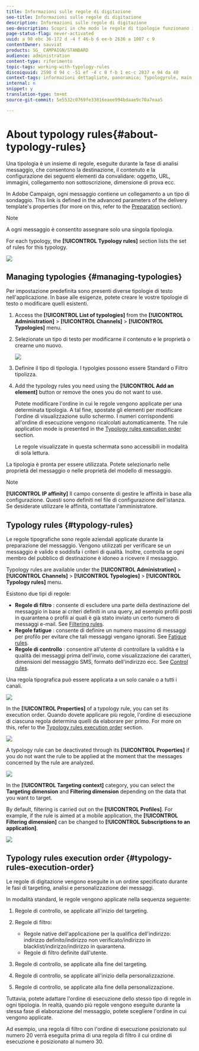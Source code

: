 ```yaml
---
title: Informazioni sulle regole di digitazione
seo-title: Informazioni sulle regole di digitazione
description: Informazioni sulle regole di digitazione
seo-description: Scopri in che modo le regole di tipologie funzionano in Adobe Campaign.
page-status-flag: never-activated
uuid: a 98 ebc 36-172 d -4 f 46-b 6 ee-b 2636 a 1007 c 9
contentOwner: sauviat
products: SG_ CAMPAIGN/STANDARD
audience: administration
content-type: riferimento
topic-tags: working-with-typology-rules
discoiquuid: 2590 d 94 c -51 ef -4 c 0 f-b 1 ec-c 2837 e 94 da 40
context-tags: informazioni dettagliate, panoramica; Typologyrule, main; Typologyrule, overview
internal: n
snippet: y
translation-type: tm+mt
source-git-commit: 5e5532c0769fe33016eaee994bdaae9c70a7eaa5

---
```



# About typology rules{#about-typology-rules}

Una tipologia è un insieme di regole, eseguite durante la fase di analisi messaggio, che consentono la destinazione, il contenuto e la configurazione dei seguenti elementi da convalidare: oggetto, URL, immagini, collegamento non sottoscrizione, dimensione di prova ecc.

In Adobe Campaign, ogni messaggio contiene un collegamento a un tipo di sondaggio. This link is defined in the advanced parameters of the delivery template's properties (for more on this, refer to the [Preparation](../../administration/using/configuring-email-channel.md#preparation) section).

>[!NOTE]
>
>A ogni messaggio è consentito assegnare solo una singola tipologia.

For each typology, the **[!UICONTROL Typology rules]** section lists the set of rules for this typology.

![](assets/typology_typo-rule-list.png)

## Managing typologies {#managing-typologies}

Per impostazione predefinita sono presenti diverse tipologie di testo nell'applicazione. In base alle esigenze, potete creare le vostre tipologie di testo o modificare quelli esistenti.

1. Access the **[!UICONTROL List of typologies]** from the **[!UICONTROL Administration]** &gt; **[!UICONTROL Channels]** &gt; **[!UICONTROL Typologies]** menu.
1. Selezionate un tipo di testo per modificarne il contenuto e le proprietà o crearne uno nuovo.

   ![](assets/typology_list.png)

1. Definire il tipo di tipologia. I typolgies possono essere Standard o Filtro tipolizza.
1. Add the typology rules you need using the **[!UICONTROL Add an element]** button or remove the ones you do not want to use.

   Potete modificare l'ordine in cui le regole vengono applicate per una determinata tipologia. A tal fine, spostate gli elementi per modificare l'ordine di visualizzazione sullo schermo. I numeri corrispondenti all'ordine di esecuzione vengono ricalcolati automaticamente. The rule application mode is presented in the [Typology rules execution order](../../administration/using/about-typology-rules.md#typology-rules-execution-order) section.

   Le regole visualizzate in questa schermata sono accessibili in modalità di sola lettura.

La tipologia è pronta per essere utilizzata. Potete selezionarlo nelle proprietà del messaggio o nelle proprietà del modello di messaggio.

>[!NOTE]
>
>**[!UICONTROL IP affinity]** Il campo consente di gestire le affinità in base alla configurazione. Questi sono definiti nel file di configurazione dell'istanza. Se desiderate utilizzare le affinità, contattate l'amministratore.

## Typology rules {#typology-rules}

Le regole tipografiche sono regole aziendali applicate durante la preparazione del messaggio. Vengono utilizzati per verificare se un messaggio è valido e soddisfa i criteri di qualità. Inoltre, controlla se ogni membro del pubblico di destinazione è idoneo a ricevere il messaggio.

Typology rules are available under the **[!UICONTROL Administration]** &gt; **[!UICONTROL Channels]** &gt; **[!UICONTROL Typologies]** &gt; **[!UICONTROL Typology rules]** menu.

Esistono due tipi di regole:

* **Regole di filtro** : consente di escludere una parte della destinazione del messaggio in base ai criteri definiti in una query, ad esempio profili posti in quarantena o profili ai quali è già stato inviato un certo numero di messaggi e-mail. See [Filtering rules](../../administration/using/filtering-rules.md).
* **Regole fatigue** : consente di definire un numero massimo di messaggi per profilo per evitare che tali messaggi vengano ignorati. See [Fatigue rules](../../administration/using/fatigue-rules.md).
* **Regole di controllo** : consentire all'utente di controllare la validità e la qualità dei messaggi prima dell'invio, come visualizzazione dei caratteri, dimensioni del messaggio SMS, formato dell'indirizzo ecc. See [Control rules](../../administration/using/control-rules.md).

Una regola tipografica può essere applicata a un solo canale o a tutti i canali.

![](assets/typology_channel.png)

In the **[!UICONTROL Properties]** of a typology rule, you can set its execution order. Quando dovete applicare più regole, l'ordine di esecuzione di ciascuna regola determina quelli da elaborare per primo. For more on this, refer to the [Typology rules execution order](../../administration/using/about-typology-rules.md#typology-rules-execution-order) section.

![](assets/typology_rule-active.png)

A typology rule can be deactivated through its **[!UICONTROL Properties]** if you do not want the rule to be applied at the moment that the messages concerned by the rule are analyzed.

![](assets/typology_rule-order.png)

In the **[!UICONTROL Targeting context]** category, you can select the **Targeting dimension** and **Filtering dimension** depending on the data that you want to target.

By default, filtering is carried out on the **[!UICONTROL Profiles]**. For example, if the rule is aimed at a mobile application, the **[!UICONTROL Filtering dimension]** can be changed to **[!UICONTROL Subscriptions to an application]**.

![](assets/typology_rule-order_2.png)

## Typology rules execution order {#typology-rules-execution-order}

Le regole di digitazione vengono eseguite in un ordine specificato durante le fasi di targeting, analisi e personalizzazione dei messaggi.

In modalità standard, le regole vengono applicate nella sequenza seguente:

1. Regole di controllo, se applicate all'inizio del targeting.
1. Regole di filtro:

   * Regole native dell'applicazione per la qualifica dell'indirizzo: indirizzo definito/indirizzo non verificato/indirizzo in blacklist/indirizzo/indirizzo in quarantena.
   * Regole di filtro definite dall'utente.

1. Regole di controllo, se applicate alla fine del targeting.
1. Regole di controllo, se applicate all'inizio della personalizzazione.
1. Regole di controllo, se applicate alla fine della personalizzazione.

Tuttavia, potete adattare l'ordine di esecuzione dello stesso tipo di regole in ogni tipologia. In realtà, quando più regole vengono eseguite durante la stessa fase di elaborazione del messaggio, potete scegliere l'ordine in cui vengono applicate.

Ad esempio, una regola di filtro con l'ordine di esecuzione posizionato sul numero 20 verrà eseguita prima di una regola di filtro il cui ordine di esecuzione è posizionato al numero 30.
